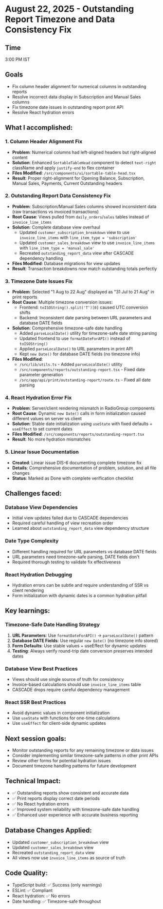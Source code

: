 # August 22, 2025 - Outstanding Report Timezone and Data Consistency Fix

## Time
3:00 PM IST

## Goals
- Fix column header alignment for numerical columns in outstanding reports
- Resolve incorrect data display in Subscription and Manual Sales columns
- Fix timezone date issues in outstanding report print API
- Resolve React hydration errors

## What I accomplished:

### 1. Column Header Alignment Fix
- **Problem**: Numerical columns had left-aligned headers but right-aligned content
- **Solution**: Enhanced `SortableTableHead` component to detect `text-right` className and apply `justify-end` to flex container
- **Files Modified**: `/src/components/ui/sortable-table-head.tsx`
- **Result**: Proper right-alignment for Opening Balance, Subscription, Manual Sales, Payments, Current Outstanding headers

### 2. Outstanding Report Data Consistency Fix
- **Problem**: Subscription/Manual Sales columns showed inconsistent data (raw transactions vs invoiced transactions)
- **Root Cause**: Views pulled from `daily_orders`/`sales` tables instead of `invoice_line_items`
- **Solution**: Complete database view overhaul
  - Updated `customer_subscription_breakdown` view to use `invoice_line_items` with `line_item_type = 'subscription'`
  - Updated `customer_sales_breakdown` view to use `invoice_line_items` with `line_item_type = 'manual_sale'`
  - Recreated `outstanding_report_data` view after CASCADE dependency handling
- **Files Modified**: Database migrations for view updates
- **Result**: Transaction breakdowns now match outstanding totals perfectly

### 3. Timezone Date Issues Fix
- **Problem**: Selected "1 Aug to 22 Aug" displayed as "31 Jul to 21 Aug" in print reports
- **Root Cause**: Multiple timezone conversion issues:
  - Frontend: `toISOString().split('T')[0]` caused UTC conversion shifts
  - Backend: Inconsistent date parsing between URL parameters and database DATE fields
- **Solution**: Comprehensive timezone-safe date handling
  - Added `parseLocalDate()` utility for timezone-safe date string parsing
  - Updated frontend to use `formatDateForAPI()` instead of `toISOString()`
  - Applied `parseLocalDate()` to URL parameters in print API
  - Kept `new Date()` for database DATE fields (no timezone info)
- **Files Modified**: 
  - `/src/lib/utils.ts` - Added `parseLocalDate()` utility
  - `/src/components/reports/outstanding-report.tsx` - Fixed date parameter generation
  - `/src/app/api/print/outstanding-report/route.ts` - Fixed all date parsing

### 4. React Hydration Error Fix
- **Problem**: Server/client rendering mismatch in RadioGroup components
- **Root Cause**: Dynamic `new Date()` calls in form initialization caused different values on server vs client
- **Solution**: Stable date initialization using `useState` with fixed defaults + `useEffect` to set current dates
- **Files Modified**: `/src/components/reports/outstanding-report.tsx`
- **Result**: No more hydration mismatches

### 5. Linear Issue Documentation
- **Created**: Linear issue DIS-6 documenting complete timezone fix
- **Details**: Comprehensive documentation of problem, solution, and all file changes
- **Status**: Marked as Done with complete verification checklist

## Challenges faced:

### Database View Dependencies
- Initial view updates failed due to CASCADE dependencies
- Required careful handling of view recreation order
- Learned about `outstanding_report_data` view dependency structure

### Date Type Complexity
- Different handling required for URL parameters vs database DATE fields
- URL parameters need timezone-safe parsing, DATE fields don't
- Required thorough testing to validate fix effectiveness

### React Hydration Debugging
- Hydration errors can be subtle and require understanding of SSR vs client rendering
- Form initialization with dynamic dates is a common hydration pitfall

## Key learnings:

### Timezone-Safe Date Handling Strategy
1. **URL Parameters**: Use `formatDateForAPI()` → `parseLocalDate()` pattern
2. **Database DATE Fields**: Use regular `new Date()` (no timezone info stored)
3. **Form Defaults**: Use stable values + useEffect for dynamic updates
4. **Testing**: Always verify round-trip date conversion preserves intended dates

### Database View Best Practices
- Views should use single source of truth for consistency
- Invoice-based calculations should use `invoice_line_items` table
- CASCADE drops require careful dependency management

### React SSR Best Practices
- Avoid dynamic values in component initialization
- Use `useState` with functions for one-time calculations
- Use `useEffect` for client-side dynamic updates

## Next session goals:
- Monitor outstanding reports for any remaining timezone or data issues
- Consider implementing similar timezone-safe patterns in other print APIs
- Review other forms for potential hydration issues
- Document timezone handling patterns for future development

## Technical Impact:
- ✅ Outstanding reports show consistent and accurate data
- ✅ Print reports display correct date periods
- ✅ No React hydration errors
- ✅ Improved system reliability with timezone-safe date handling
- ✅ Enhanced user experience with accurate business reporting

## Database Changes Applied:
- Updated `customer_subscription_breakdown` view
- Updated `customer_sales_breakdown` view  
- Recreated `outstanding_report_data` view
- All views now use `invoice_line_items` as source of truth

## Code Quality:
- TypeScript build: ✅ Success (only warnings)
- ESLint: ✅ Compliant
- React hydration: ✅ No errors
- Date handling: ✅ Timezone-safe throughout